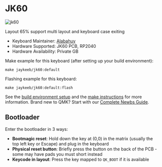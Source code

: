 # JK60

![jk60]( https://i.imgur.com/NysDAOy.png )

Layout 65% support multi layout and keyboard case exiting

* Keyboard Maintainer: [Alabahuy](https://github.com/Alabahuy)
* Hardware Supported: JK60 PCB, RP2040
* Hardware Availability: Private GB

Make example for this keyboard (after setting up your build environment):

    make jaykeeb/jk60:default

Flashing example for this keyboard:

    make jaykeeb/jk60:default:flash

See the [build environment setup](https://docs.qmk.fm/#/getting_started_build_tools) and the [make instructions](https://docs.qmk.fm/#/getting_started_make_guide) for more information. Brand new to QMK? Start with our [Complete Newbs Guide](https://docs.qmk.fm/#/newbs).

## Bootloader

Enter the bootloader in 3 ways:

* **Bootmagic reset**: Hold down the key at (0,0) in the matrix (usually the top left key or Escape) and plug in the keyboard
* **Physical reset button**: Briefly press the button on the back of the PCB - some may have pads you must short instead
* **Keycode in layout**: Press the key mapped to `QK_BOOT` if it is available
